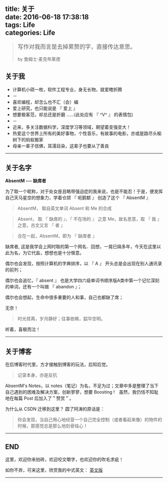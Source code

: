 
title: 关于
</br>
date: 2016-06-18 17:38:18
</br>
tags: Life
</br>
categories: Life
---


<blockquote class="blockquote-center">
<font size="4">写作对我而言是去掉累赘的字，直接传达意思。</font>
</br>
</br>
by 詹姆士‧麦克布莱德
</blockquote>


## 关于我

 - 计算机小硕一枚，软件工程专业，身无长物，就爱瞎折腾
 - －
 - 喜欢编程，却怎么也不汇（会）编
 - 爱上研究，也只能说是 『 爱上 』
 - 想要极客范，却总还是折磨 ......(此处应有 『 ^V^ 』 的表情包)
 - －
 - 近来，多关注数据科学，深度学习等领域，期望着变强变大！
 - 热爱这个世界上所有的美好事物，个性音乐，有故事的电影，亦或是路尽头榆树下的蚂蚁搬家
 - 母亲一辈子信佛，耳濡目染，这辈子也要从了善良


----------



## 关于名字

**AbsentM --- 缺席者**

为了取一个昵称，对于处女座且略带强迫症的我来说，也是不能忍！于是，便发挥自己天马星空的想象力，学着仓颉 『 呃鹅额 』 创造了这个 『 AbsentM 』

> AbsentM， 取自英文单词 Absent 和 Me 的合成</br>

> Absent， 取 『 缺席的 』、『 不在场的 』 之意
> Me，故名思意，取 『 我 』 之意，古文又言 『 者 』 </br>

> 合在一起，AbsentM，即为 『 缺席者 』

缺席者, 这是我学会上网时取的第一个网名．回想，一晃已隔多年，今天在这里以此为名，为它代盐，想想也是十分惬意。

偶尔也会发现，按照计算机的字典排序，以 『 A 』 开头总是会出现在别人通讯录的前列；

偶尔也会追忆，『 absent 』 也是大学四六级单词书顺序版A类中第一个记忆深刻的单词，还有一个叫做 『 abandon 』；

偶尔也会想起，生命中很多重要的人和事，自己也都缺了席；

无奈！

> 时光荏苒，岁月静好；往事依稀，韶华空明。

听着，喜极而泣！


----------


## 关于博客

在后博客时代里，方才接触到博客的玩法，后知后觉。

> 记录本身，亦是反抗

AbsentM's Notes，以 notes（笔记）为名，不足为过；文章中多是整理了当下自己遇到的困难及解决方案，创新寥寥，想要 Boosting !　虽然，我仍恬不知耻地在每篇 Post 后加入了＂赞赏＂。

为什么从 CSDN 迁移到这里？ 圆了阿涛的原话是：

> 你会发现，当自己用心地经营一个自己完全控制（或者看起来像）的物件的时候，那感觉总是那么地刻骨铭心！


----------


## END

这里，欢迎你来拍砖，欢迎咬文嚼字，也欢迎你的吹毛求疵！

如你不弃，可来这里，欣赏我的中式英文： [英文版](https://absentm.github.io/about/)


----------
